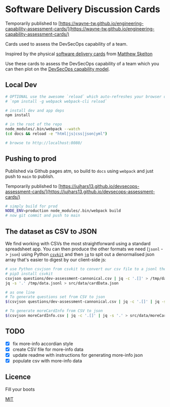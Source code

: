 # Software Delivery Discussion Cards

Temporarily published to [https://wayne-tw.github.io/engineering-capability-assessment-cards/](https://wayne-tw.github.io/engineering-capability-assessment-cards/)

Cards used to assess the DevSecOps capability of a team.

Inspired by the physical [software delivery cards](https://agilestationery.com/products/software-delivery-assessment-card-deck-by-matthew-skelton) from [Matthew Skelton](https://uk.linkedin.com/in/matthewskelton)

Use these cards to assess the DevSecOps capability of a team which you can then plot on the [DevSecOps capability model](https://devsecops.jujhar.com/).

## Local Dev

```bash
# OPTIONAL use the awesome `reload` which auto-refreshes your browser on change using websockets
# `npm install -g webpack webpack-cli reload`

# install dev and app deps
npm install

# in the root of the repo
node_modules/.bin/webpack --watch
(cd docs && reload -e "html|js|css|json|yml")

# browse to http://localhost:8080/
```

## Pushing to prod

Published via Github pages atm, so build to `docs` using `webpack` and just push to `main` to publish.

Temporarily published to [https://jujhars13.github.io/devsecops-assessment-cards/](https://jujhars13.github.io/devsecops-assessment-cards/)

```bash
# simply build for prod
NODE_ENV=production node_modules/.bin/webpack build
# now git commit and push to main
```

## The dataset as CSV to JSON

We find working with CSVs the most straightforward using a standard spreadsheet app.
You can then produce the other formats we need (`jsonl` -> `json`) using Python [`csvkit`](https://csvkit.readthedocs.io/en/latest/tutorial.html) and then [`jq`](https://stedolan.github.io/jq/) to spit out a denormalised json array that's easier to digest by our client-side js:

```bash
# use Python csvjson from csvkit to convert our csv file to a jsonl then to a json file
# pip3 install csvkit
csvjson questions/dev-assessment-cannonical.csv | jq -c '.[]' > /tmp/data.jsonl
jq -s '.' /tmp/data.jsonl > src/data/cardData.json

# as one line
# To generate questions set from CSV to json
$(csvjson questions/dev-assessment-cannonical.csv | jq -c '.[]' | jq -s '.' > src/data/cardData.json)

# To generate moreCardInfo from CSV to json
$(csvjson moreCardInfo.csv | jq -c '.[]' | jq -s '.' > src/data/moreCardInfo.json)
```

## TODO

- [x] fix more-info accordian style
- [x] create CSV file for more-info data
- [x] update readme with instructions for generating more-info json
- [x] populate csv with more-info data

## Licence

Fill your boots

[MIT](LICENSE)
